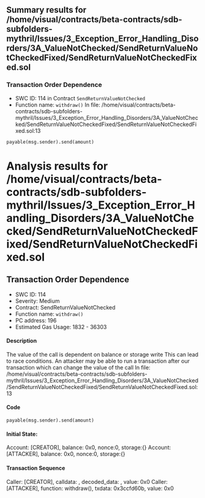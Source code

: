 ## Summary results for /home/visual/contracts/beta-contracts/sdb-subfolders-mythril/Issues/3_Exception_Error_Handling_Disorders/3A_ValueNotChecked/SendReturnValueNotCheckedFixed/SendReturnValueNotCheckedFixed.sol
### Transaction Order Dependence
- SWC ID: 114 in Contract `SendReturnValueNotChecked`
- Function name: `withdraw()`
In file: /home/visual/contracts/beta-contracts/sdb-subfolders-mythril/Issues/3_Exception_Error_Handling_Disorders/3A_ValueNotChecked/SendReturnValueNotCheckedFixed/SendReturnValueNotCheckedFixed.sol:13
```
payable(msg.sender).send(amount)
```
# Analysis results for /home/visual/contracts/beta-contracts/sdb-subfolders-mythril/Issues/3_Exception_Error_Handling_Disorders/3A_ValueNotChecked/SendReturnValueNotCheckedFixed/SendReturnValueNotCheckedFixed.sol

## Transaction Order Dependence
- SWC ID: 114
- Severity: Medium
- Contract: SendReturnValueNotChecked
- Function name: `withdraw()`
- PC address: 196
- Estimated Gas Usage: 1832 - 36303

#### Description

The value of the call is dependent on balance or storage write
This can lead to race conditions. An attacker may be able to run a transaction after our transaction which can change the value of the call
In file: /home/visual/contracts/beta-contracts/sdb-subfolders-mythril/Issues/3_Exception_Error_Handling_Disorders/3A_ValueNotChecked/SendReturnValueNotCheckedFixed/SendReturnValueNotCheckedFixed.sol:13

#### Code

```
payable(msg.sender).send(amount)
```

#### Initial State:

Account: [CREATOR], balance: 0x0, nonce:0, storage:{}
Account: [ATTACKER], balance: 0x0, nonce:0, storage:{}

#### Transaction Sequence

Caller: [CREATOR], calldata: , decoded_data: , value: 0x0
Caller: [ATTACKER], function: withdraw(), txdata: 0x3ccfd60b, value: 0x0


